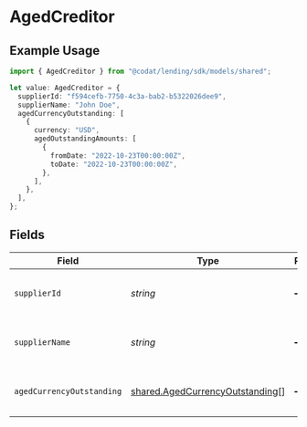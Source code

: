 # AgedCreditor

## Example Usage

```typescript
import { AgedCreditor } from "@codat/lending/sdk/models/shared";

let value: AgedCreditor = {
  supplierId: "f594cefb-7750-4c3a-bab2-b5322026dee9",
  supplierName: "John Doe",
  agedCurrencyOutstanding: [
    {
      currency: "USD",
      agedOutstandingAmounts: [
        {
          fromDate: "2022-10-23T00:00:00Z",
          toDate: "2022-10-23T00:00:00Z",
        },
      ],
    },
  ],
};
```

## Fields

| Field                                                                                     | Type                                                                                      | Required                                                                                  | Description                                                                               | Example                                                                                   |
| ----------------------------------------------------------------------------------------- | ----------------------------------------------------------------------------------------- | ----------------------------------------------------------------------------------------- | ----------------------------------------------------------------------------------------- | ----------------------------------------------------------------------------------------- |
| `supplierId`                                                                              | *string*                                                                                  | :heavy_minus_sign:                                                                        | Supplier ID of the aged creditor.                                                         | f594cefb-7750-4c3a-bab2-b5322026dee9                                                      |
| `supplierName`                                                                            | *string*                                                                                  | :heavy_minus_sign:                                                                        | Supplier name of the aged creditor.                                                       | John Doe                                                                                  |
| `agedCurrencyOutstanding`                                                                 | [shared.AgedCurrencyOutstanding](../../../sdk/models/shared/agedcurrencyoutstanding.md)[] | :heavy_minus_sign:                                                                        | Array of aged creditors by currency.                                                      |                                                                                           |